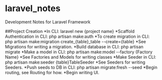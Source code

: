 # laravel_notes
Development Notes for Laravel Framework

##Project Creation
*In CLI: laravel new {project name}
*Scaffold Authentication in CLI: php artisan make:auth
*To create migration in CLI: php artisan make:migration create_{table}_table --create={table}
  *See Migrations for writing a migration.
  *Build database in CLI: php artisan migrate
*Make a model in CLI: php artisan make:model --factory {Factory Name}
  *See Factories and Models for writing classes
*Make Seeder in CLI: php artisan make:seeder {table}TableSeeder
  *See Seeders for writing Seeders.
*Push seeds to DB in CLI: php artisan migrate:fresh --seed
*Begin routing, see Routing for how.
*Begin writing UI.
